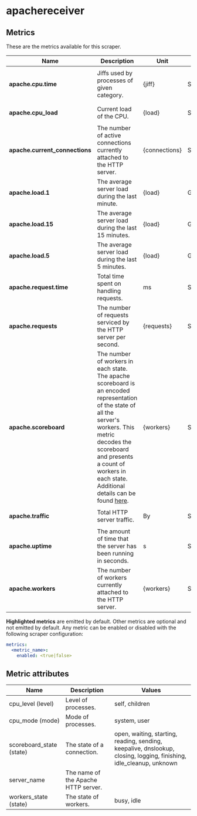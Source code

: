 [comment]: <> (Code generated by mdatagen. DO NOT EDIT.)

# apachereceiver

## Metrics

These are the metrics available for this scraper.

| Name | Description | Unit | Type | Attributes |
| ---- | ----------- | ---- | ---- | ---------- |
| **apache.cpu.time** | Jiffs used by processes of given category. | {jiff} | Sum(Double) | <ul> <li>server_name</li> <li>cpu_level</li> <li>cpu_mode</li> </ul> |
| **apache.cpu_load** | Current load of the CPU. | {load} | Sum(Double) | <ul> <li>server_name</li> </ul> |
| **apache.current_connections** | The number of active connections currently attached to the HTTP server. | {connections} | Sum(Int) | <ul> <li>server_name</li> </ul> |
| **apache.load.1** | The average server load during the last minute. | {load} | Gauge(Double) | <ul> <li>server_name</li> </ul> |
| **apache.load.15** | The average server load during the last 15 minutes. | {load} | Gauge(Double) | <ul> <li>server_name</li> </ul> |
| **apache.load.5** | The average server load during the last 5 minutes. | {load} | Gauge(Double) | <ul> <li>server_name</li> </ul> |
| **apache.request.time** | Total time spent on handling requests. | ms | Sum(Int) | <ul> <li>server_name</li> </ul> |
| **apache.requests** | The number of requests serviced by the HTTP server per second. | {requests} | Sum(Int) | <ul> <li>server_name</li> </ul> |
| **apache.scoreboard** | The number of workers in each state. The apache scoreboard is an encoded representation of the state of all the server's workers. This metric decodes the scoreboard and presents a count of workers in each state. Additional details can be found [here](https://metacpan.org/pod/Apache::Scoreboard#DESCRIPTION). | {workers} | Sum(Int) | <ul> <li>server_name</li> <li>scoreboard_state</li> </ul> |
| **apache.traffic** | Total HTTP server traffic. | By | Sum(Int) | <ul> <li>server_name</li> </ul> |
| **apache.uptime** | The amount of time that the server has been running in seconds. | s | Sum(Int) | <ul> <li>server_name</li> </ul> |
| **apache.workers** | The number of workers currently attached to the HTTP server. | {workers} | Sum(Int) | <ul> <li>server_name</li> <li>workers_state</li> </ul> |

**Highlighted metrics** are emitted by default. Other metrics are optional and not emitted by default.
Any metric can be enabled or disabled with the following scraper configuration:

```yaml
metrics:
  <metric_name>:
    enabled: <true|false>
```

## Metric attributes

| Name | Description | Values |
| ---- | ----------- | ------ |
| cpu_level (level) | Level of processes. | self, children |
| cpu_mode (mode) | Mode of processes. | system, user |
| scoreboard_state (state) | The state of a connection. | open, waiting, starting, reading, sending, keepalive, dnslookup, closing, logging, finishing, idle_cleanup, unknown |
| server_name | The name of the Apache HTTP server. |  |
| workers_state (state) | The state of workers. | busy, idle |
